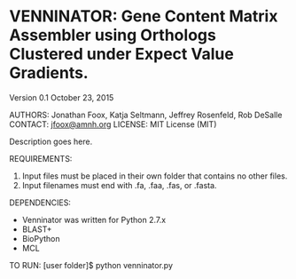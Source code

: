 VENNINATOR: Gene Content Matrix Assembler using Orthologs Clustered under Expect Value Gradients.
================================================================================================
Version 0.1
October 23, 2015

AUTHORS: Jonathan Foox, Katja Seltmann, Jeffrey Rosenfeld, Rob DeSalle
CONTACT: jfoox@amnh.org
LICENSE: MIT License (MIT)

Description goes here.

REQUIREMENTS:
1. Input files must be placed in their own folder that contains no other files.
2. Input filenames must end with .fa, .faa, .fas, or .fasta.

DEPENDENCIES:
- Venninator was written for Python 2.7.x
- BLAST+
- BioPython
- MCL

TO RUN:
[user folder]$ python venninator.py
